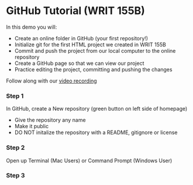 # GitHub Tutorial (WRIT 155B) 

In this demo you will: 
- Create an online folder in GitHub (your first repository!) 
- Initialize git for the first HTML project we created in WRIT 155B
- Commit and push the project from our local computer to the online repository 
- Create a GitHub page so that we can view our project
- Practice editing the project, committing and pushing the changes

Follow along with our [video recording]()

### Step 1
In GitHub, create a New repository (green button on left side of homepage) 
- Give the repository any name 
- Make it public 
- DO NOT initalize the repository with a README, gitignore or license 

### Step 2 
Open up Terminal (Mac Users) or Command Prompt (Windows User) 

### Step 3 

